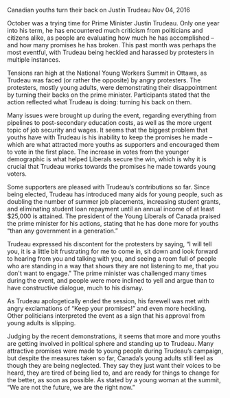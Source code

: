Canadian youths turn their back on Justin Trudeau
Nov 04, 2016

October was a trying time for Prime Minister Justin Trudeau. Only one year into his term, he has encountered much criticism from politicians and citizens alike, as people are evaluating how much he has accomplished – and how many promises he has broken. This past month was perhaps the most eventful, with Trudeau being heckled and harassed by protesters in multiple instances.

Tensions ran high at the National Young Workers Summit in Ottawa, as Trudeau was faced (or rather the opposite) by angry protesters. The protesters, mostly young adults, were demonstrating their disappointment by turning their backs on the prime minister. Participants stated that the action reflected what Trudeau is doing: turning his back on them.

Many issues were brought up during the event, regarding everything from pipelines to post-secondary education costs, as well as the more urgent topic of job security and wages.  It seems that the biggest problem that youths have with Trudeau is his inability to keep the promises he made – which are what attracted more youths as supporters and encouraged them to vote in the first place. The increase in votes from the younger demographic is what helped Liberals secure the win, which is why it is crucial that Trudeau works towards the promises he made towards young voters.

Some supporters are pleased with Trudeau’s contributions so far. Since being elected, Trudeau has introduced many aids for young people, such as doubling the number of summer job placements, increasing student grants, and eliminating student loan repayment until an annual income of at least $25,000 is attained. The president of the Young Liberals of Canada praised the prime minister for his actions, stating that he has done more for youths “than any government in a generation.”

Trudeau expressed his discontent for the protesters by saying, “I will tell you, it is a little bit frustrating for me to come in, sit down and look forward to hearing from you and talking with you, and seeing a room full of people who are standing in a way that shows they are not listening to me, that you don't want to engage." The prime minister was challenged many times during the event, and people were more inclined to yell and argue than to have constructive dialogue, much to his dismay.

As Trudeau apologetically ended the session, his farewell was met with angry exclamations of “Keep your promises!” and even more heckling. Other politicians interpreted the event as a sign that his approval from young adults is slipping.

Judging by the recent demonstrations, it seems that more and more youths are getting involved in political sphere and standing up to Trudeau. Many attractive promises were made to young people during Trudeau’s campaign, but despite the measures taken so far, Canada’s young adults still feel as though they are being neglected. They say they just want their voices to be heard, they are tired of being lied to, and are ready for things to change for the better, as soon as possible. As stated by a young woman at the summit, “We are not the future, we are the right now.”

